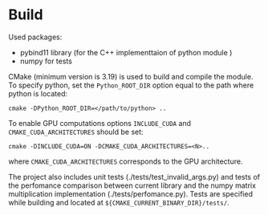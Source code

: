 # Build
Used packages:
  - pybind11 library (for the C++ implementtaion of python module )
  - numpy for tests

CMake (minimum version is 3.19) is used to build and compile the module.
To specify python, set the `Python_ROOT_DIR` option equal to the path where python is located:
```
cmake -DPython_ROOT_DIR=</path/to/python> ..
```
To enable GPU computations options `INCLUDE_CUDA` and `CMAKE_CUDA_ARCHITECTURES` should be set:
```
cmake -DINCLUDE_CUDA=ON -DCMAKE_CUDA_ARCHITECTURES=<N>..
```
where `CMAKE_CUDA_ARCHITECTURES` corresponds to the GPU architecture.

The project also includes unit tests (./tests/test_invalid_args.py) and tests of the perfomance comparison between current library and the numpy matrix multiplication implementation (./tests/perfomance.py). Tests are specified while building and located at `${CMAKE_CURRENT_BINARY_DIR}/tests/`.
